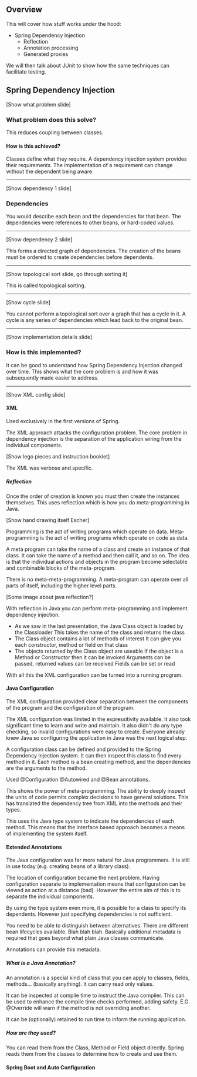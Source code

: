 Overview
--------

This will cover how stuff works under the hood:
- Spring Dependency Injection
    - Reflection
    - Annotation processing
    - Generated proxies

We will then talk about JUnit to show how the same techniques can facilitate testing.

Spring Dependency Injection
---------------------------

[Show what problem slide]

### What problem does this solve?

This reduces coupling between classes.

#### How is this achieved?

Classes define what they require.
A dependency injection system provides their requirements.
The implementation of a requirement can change without the dependent being aware.

---

[Show dependency 1 slide]

### Dependencies

You would describe each bean and the dependencies for that bean.
The dependencies were references to other beans, or hard-coded values.

---

[Show dependency 2 slide]

This forms a directed graph of dependencies.
The creation of the beans must be ordered to create dependencies before dependents.

---

[Show topological sort slide, go through sorting it]

This is called topological sorting.

---

[Show cycle slide]

You cannot perform a topological sort over a graph that has a cycle in it.
A cycle is any series of dependencies which lead back to the original bean.

---

[Show implementation details slide]

### How is this implemented?

It can be good to understand how Spring Dependency Injection changed over time.
This shows what the core problem is and how it was subsequently made easier to address.

---

[Show XML config slide]

#### XML

Used exclusively in the first versions of Spring.

The XML approach attacks the configuration problem.
The core problem in dependency injection is the separation of the application wiring from the individual components.

[Show lego pieces and instruction booklet]

The XML was verbose and specific.

##### Reflection

Once the order of creation is known you must then create the instances themselves.
This uses reflection which is how you do meta-programming in Java.

[Show hand drawing itself Escher]

Programming is the act of writing programs which operate on data.
Meta-programming is the act of writing programs which operate on code as data.

A meta program can take the name of a class and create an instance of that class.
It can take the name of a method and then call it, and so on.
The idea is that the individual actions and objects in the program become selectable and combinable blocks of the meta-program.

There is no meta-meta-programming.
A meta-program can operate over all parts of itself, including the higher level parts.

[Some image about java reflection?]

With reflection in Java you can perform meta-programming and implement dependency injection.
 * As we saw in the last presentation, the Java Class object is loaded by the Classloader
   This takes the name of the class and returns the class
 * The Class object contains a lot of methods of interest
   It can give you each constructor, method or field on that class
 * The objects returned by the Class object are useable
   If the object is a Method or Constructor then it can be invoked
   Arguments can be passed, returned values can be received
   Fields can be set or read

With all this the XML configuration can be turned into a running program.

#### Java Configuration

The XML configuration provided clear separation between the components of the program and the configuration of the program.

The XML configuration was limited in the expressitivity available.
It also took significant time to learn and write and maintain.
It also didn't do any type checking, so invalid configurations were easy to create.
Everyone already knew Java so configuring the application in Java was the next logical step.

A configuration class can be defined and provided to the Spring Dependency Injection system.
It can then inspect this class to find every method in it.
Each method is a bean creating method, and the dependencies are the arguments to the method.

Used @Configuration @Autowired and @Bean annotations.

This shows the power of meta-programming.
The ability to deeply inspect the units of code permits complex decisions to have general solutions.
This has translated the dependency tree from XML into the methods and their types.

This uses the Java type system to indicate the dependencies of each method.
This means that the interface based approach becomes a means of implementing the system itself.

#### Extended Annotations

The Java configuration was far more natural for Java programmers.
It is still in use today (e.g. creating beans of a library class).

The location of configuration became the next problem.
Having configuration separate to implementation means that configuration can be viewed as action at a distance (bad).
However the entire aim of this is to separate the individual components.

By using the type system even more, it is possible for a class to specify its dependents.
However just specifying dependencies is not sufficient.

You need to be able to distinguish between alternatives.
There are different bean lifecycles available.
Blah blah blah.
Basically additional metadata is required that goes beyond what plain Java classes communicate.

Annotations can provide this metadata.

##### What is a Java Annotation?

An annotation is a special kind of class that you can apply to classes, fields, methods... (basically anything).
It can carry read only values.

It can be inspected at compile time to instruct the Java compiler.
This can be used to enhance the compile time checks performed, adding safety.
E.G. @Override will warn if the method is not overriding another.

It can be (optionally) retained to run time to inform the running application.

##### How are they used?

You can read them from the Class, Method or Field object directly.
Spring reads them from the classes to determine how to create and use them.

#### Spring Boot and Auto Configuration
